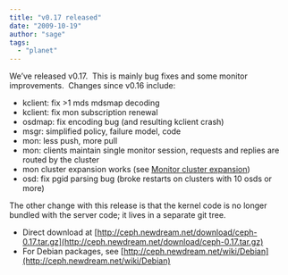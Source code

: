 ```yaml
---
title: "v0.17 released"
date: "2009-10-19"
author: "sage"
tags: 
  - "planet"
---
```


We’ve released v0.17.  This is mainly bug fixes and some monitor improvements.  Changes since v0.16 include:

- kclient: fix >1 mds mdsmap decoding
- kclient: fix mon subscription renewal
- osdmap: fix encoding bug (and resulting kclient crash)
- msgr: simplified policy, failure model, code
- mon: less push, more pull
- mon: clients maintain single monitor session, requests and replies are routed by the cluster
- mon cluster expansion works (see [Monitor cluster expansion](http://ceph.newdream.net/wiki/Monitor_cluster_expansion))
- osd: fix pgid parsing bug (broke restarts on clusters with 10 osds or more)

The other change with this release is that the kernel code is no longer bundled with the server code; it lives in a separate git tree.

- Direct download at [http://ceph.newdream.net/download/ceph-0.17.tar.gz](http://ceph.newdream.net/download/ceph-0.17.tar.gz)
- For Debian packages, see [http://ceph.newdream.net/wiki/Debian](http://ceph.newdream.net/wiki/Debian)

